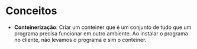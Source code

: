 # Conceitos

* **Conteinerização**: Criar um conteiner que é um conjunto de tudo que um programa precisa funcionar em outro ambiente. Ao instalar o programa no cliente, não levamos o programa e sim o conteiner.

